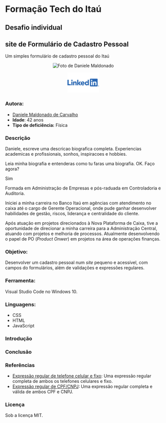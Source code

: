 # Formação Tech do Itaú
## Desafio individual
## site de Formulário de Cadastro Pessoal

Um simples formulário de cadastro pessoal do Itaú

<p style="text-align: center">
 <img alt="Foto de Daniele Maldonado" src="assets/images/me.jpg" height="164px" />
</p>

<p style="text-align: center">
 <a href="https://linkedin.com/in/daniele-maldonado-373660186">
  <img alt="Linkedin" src="assets/images/linkedin.png" height="64px" />
 </a>
</p>

### Autora:

- [Daniele Maldonado de Carvalho](https://linkedin.com/in/daniele-maldonado-373660186)
- **Idade**: 42 anos
- **Tipo de deficiência:** Física

### Descrição

Daniele, escreve uma descricao biografica completa. Experiencias academicas e profissionais, sonhos, inspiracoes e hobbies. 

Leia minha biografia e entenderas como tu faras uma biografia. OK. Faço agora?

Sim

Formada em Administração de Empresas e pós-raduada em Controladoria e Auditoria. 

Iniciei a minha carreira no Banco Itaú em agências com atendimento no caixa até o cargo de Gerente Operacional, onde pude ganhar desenvolver habilidades de gestão, riscos, liderança e centralidade do cliente.

Após atuação em projetos direcionados à Nova Plataforma de Caixa, tive a oportunidade de direcionar a minha carreira para a Administração Central, atuando com projetos e melhoria de processos. Atualmente desenvolvendo o papel de PO (*Product Onwer*) em projetos na área de operações finanças.

### Objetivo:

Desenvolver um cadastro pessoal num *site* pequeno e acessível, com campos do formulários, além de validações e expressões regulares.

### Ferramenta:

Visual Studio Code no Windows 10.

### Linguagens: 

- CSS
- HTML
- JavaScript

### Introdução

### Conclusão

### Referências

- [Expressão regular de telefone celular e fixo](https://gist.github.com/reggiegutter/5516382): Uma expressão regular completa de ambos os telefones celulares e fixo. 
- [Expressão regular de CPF/CNPJ](https://pt.stackoverflow.com/questions/133691/formatar-campo-cpf-ou-cnpj-usando-regex): Uma expressão regular completa e válida de ambos CPF e CNPJ.

### Licença

Sob a licença MIT. 

